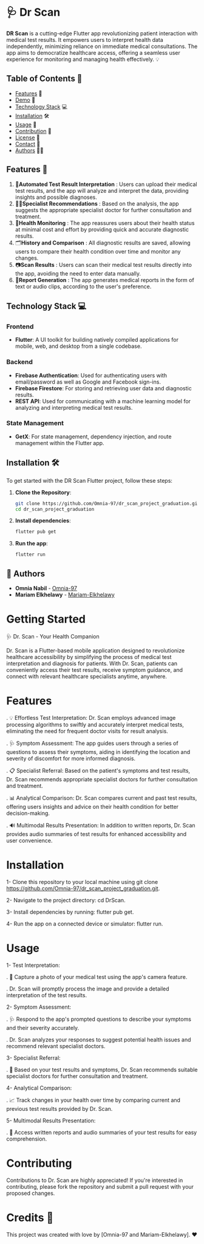 # 🩺 Dr Scan 
**DR Scan** is a cutting-edge Flutter app revolutionizing patient interaction with medical test results. It empowers users to interpret health data independently, minimizing reliance on immediate medical consultations. The app aims to democratize healthcare access, offering a seamless user experience for monitoring and managing health effectively. 💡

## Table of Contents 📜
- [Features](#features) 🚀
- [Demo](#demo) 🎥
- [Technology Stack](#technology-stack) 💻
- [Installation](#installation) 🛠️
- [Usage](#usage) 📲
- [Contribution](#contribution) 🤝
- [License](#license) 📄
- [Contact](#contact) 📧
- [Authors](#authors) 👩‍💻


## Features 🚀

1. 🧪**Automated Test Result Interpretation** : Users can upload their medical test results, and the app will analyze and interpret the data, providing insights and possible diagnoses.
2. 👩‍⚕️**Specialist Recommendations** : Based on the analysis, the app suggests the appropriate specialist doctor for further consultation and treatment.
3. 💸**Health Monitoring** : The app reassures users about their health status at minimal cost and effort by providing quick and accurate diagnostic results.
4. 🗂**History and Comparison** : All diagnostic results are saved, allowing users to compare their health condition over time and monitor any changes.
5. 📷**Scan Results** : Users can scan their medical test results directly into the app, avoiding the need to enter data manually.
6. 📄**Report Generation** : The app generates medical reports in the form of text or audio clips, according to the user's preference.

## Technology Stack 💻

### Frontend
- **Flutter**: A UI toolkit for building natively compiled applications for mobile, web, and desktop from a single codebase.

### Backend
- **Firebase Authentication**: Used for authenticating users with email/password as well as Google and Facebook sign-ins.
- **Firebase Firestore**: For storing and retrieving user data and diagnostic results.
- **REST API**: Used for communicating with a machine learning model for analyzing and interpreting medical test results.
### State Management
- **GetX**: For state management, dependency injection, and route management within the Flutter app.

## Installation 🛠️

To get started with the DR Scan Flutter project, follow these steps:

1. **Clone the Repository**:
   ```bash
   git clone https://github.com/Omnia-97/dr_scan_project_graduation.git
   cd dr_scan_project_graduation
2. **Install dependencies**:
   ```bash
   flutter pub get
3. **Run the app**:  
   ```bash
   flutter run   
## 👥 Authors

- **Omnia Nabil** - [Omnia-97](https://github.com/Omnia-97)
- **Mariam Elkhelawy** - [Mariam-Elkhelawy](https://github.com/Mariam-Elkhelawy)

  
# Getting Started

🩺 Dr. Scan - Your Health Companion

Dr. Scan is a Flutter-based mobile application designed to revolutionize healthcare accessibility by simplifying the process of medical test interpretation and diagnosis for patients. With Dr. Scan, patients can conveniently access their test results, receive symptom guidance, and connect with relevant healthcare specialists anytime, anywhere.

# Features

. 💡 Effortless Test Interpretation: Dr. Scan employs advanced image processing algorithms to swiftly and accurately interpret medical tests, eliminating the need for frequent doctor visits for result analysis.

. 🩺 Symptom Assessment: The app guides users through a series of questions to assess their symptoms, aiding in identifying the location and severity of discomfort for more informed diagnosis.

. 📋 Specialist Referral: Based on the patient's symptoms and test results, Dr. Scan recommends appropriate specialist doctors for further consultation and treatment.

. 📊 Analytical Comparison: Dr. Scan compares current and past test results, offering users insights and advice on their health condition for better decision-making.

. 🔊 Multimodal Results Presentation: In addition to written reports, Dr. Scan provides audio summaries of test results for enhanced accessibility and user convenience.


# Installation

1- Clone this repository to your local machine using git clone https://github.com/Omnia-97/dr_scan_project_graduation.git.

2- Navigate to the project directory: cd DrScan.

3- Install dependencies by running: flutter pub get.

4- Run the app on a connected device or simulator: flutter run.


# Usage

1- Test Interpretation:

. 📸 Capture a photo of your medical test using the app's camera feature.

. Dr. Scan will promptly process the image and provide a detailed interpretation of the test results.

2- Symptom Assessment:

. 🩺 Respond to the app's prompted questions to describe your symptoms and their severity accurately.

. Dr. Scan analyzes your responses to suggest potential health issues and recommend relevant specialist doctors.

3- Specialist Referral:

. 🏥 Based on your test results and symptoms, Dr. Scan recommends suitable specialist doctors for further consultation and treatment.

4- Analytical Comparison:

. 📈 Track changes in your health over time by comparing current and previous test results provided by Dr. Scan.

5- Multimodal Results Presentation:

. 📝 Access written reports and audio summaries of your test results for easy comprehension.


# Contributing

Contributions to Dr. Scan are highly appreciated! If you're interested in contributing, please fork the repository and submit a pull request with your proposed changes.


# Credits 🙌

This project was created with love by [Omnia-97 and Mariam-Elkhelawy]. ❤️


